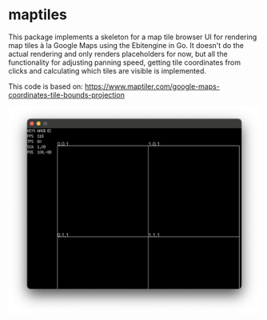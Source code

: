 # maptiles

This package implements a skeleton for a map tile browser UI for rendering map tiles à la Google Maps using the Ebitengine in Go. It doesn't do the actual rendering and only renders placeholders for now, but all the functionality for adjusting panning speed, getting tile coordinates from clicks and calculating which tiles are visible is implemented.

This code is based on:
https://www.maptiler.com/google-maps-coordinates-tile-bounds-projection

![alt text](/maptiles/images/screen.png "Screenshot")
